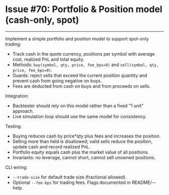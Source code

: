 # Issue #70: Portfolio & Position model (cash-only, spot)

---

Implement a simple portfolio and position model to support spot-only trading:

- Track cash in the quote currency, positions per symbol with average cost,
  realized PnL and total equity.
- Methods: `buy(symbol, qty, price, fee_bps=0)` and
  `sell(symbol, qty, price, fee_bps=0)`.
- Guards: reject sells that exceed the current position quantity and prevent
  cash from going negative on buys.
- Fees are deducted from cash on buys and from proceeds on sells.

Integration:
- Backtester should rely on this model rather than a fixed "1 unit" approach.
- Live simulation loop should use the same model for consistency.

Testing:
- Buying reduces cash by price*qty plus fees and increases the position.
- Selling more than held is disallowed; valid sells reduce the position, update
  cash and record realized PnL.
- Portfolio equity equals cash plus the market value of all positions.
- Invariants: no leverage, cannot short, cannot sell unowned positions.

CLI wiring:
- `--trade-size` for default trade size (fractional allowed).
- Optional `--fee-bps` for trading fees. Flags documented in README/--help.
